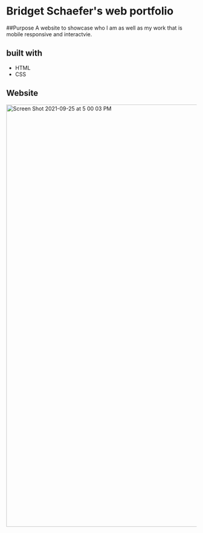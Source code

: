 # Bridget Schaefer's web portfolio

##Purpose 
A website to showcase who I am as well as my work that is mobile responsive and interactvie. 

## built with 
* HTML
* CSS

## Website 


<img width="1119" alt="Screen Shot 2021-09-25 at 5 00 03 PM" src="https://user-images.githubusercontent.com/88166194/134787944-5a9ae5d1-ba87-4983-bbad-1d16f45e6df5.png">

